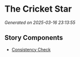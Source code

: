 # The Cricket Star

*Generated on 2025-03-16 23:13:55*

## Story Components

- [Consistency Check](./consistency_check.txt)
